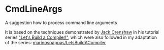 # CmdLineArgs

A suggestion how to process command line arguments

It is based on the techniques demonstrated by [Jack Crenshaw](https://jackcrenshaw.com/) 
in his tutorial series ["Let's Build a Compiler!"](https://compilers.iecc.com/crenshaw/), 
which were also followed in my adaptation of the series: 
[marinospappas/LetsBuildACompiler](https://github.com/marinospappas/Lets-Build-a-Compiler)
